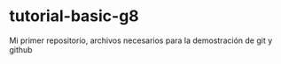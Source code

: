 # tutorial-basic-g8
Mi primer repositorio, archivos necesarios para la demostración de git y github
